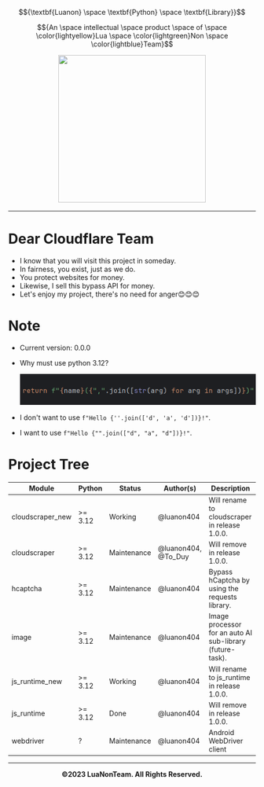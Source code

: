 $${\textbf{Luanon} \space \textbf{Python} \space \textbf{Library}}$$

$${An \space intellectual \space product \space of \space \color{lightyellow}Lua \space \color{lightgreen}Non \space \color{lightblue}Team}$$

<p align="center">
  <img width="300" height="300" src="./assets/doi.gif">
</p>

---

# Dear Cloudflare Team

- I know that you will visit this project in someday.
- In fairness, you exist, just as we do.
- You protect websites for money.
- Likewise, I sell this bypass API for money.
- Let's enjoy my project, there's no need for anger😊😊😊

# Note

- Current version: 0.0.0
- Why must use python 3.12?

    ![uwu](./assets/why_must_use_python_3.12.png)

- I don't want to use `f"Hello {''.join(['d', 'a', 'd'])}!"`.
- I want to use `f"Hello {"".join(["d", "a", "d"])}!"`.

# Project Tree

| Module           | Python  | Status      | Author(s)           | Description                                               |
|------------------|---------|-------------|---------------------|-----------------------------------------------------------|
| cloudscraper_new | >= 3.12 | Working     | @luanon404          | Will rename to cloudscraper in release 1.0.0.             |
| cloudscraper     | >= 3.12 | Maintenance | @luanon404, @To_Duy | Will remove in release 1.0.0.                             |
| hcaptcha         | >= 3.12 | Maintenance | @luanon404          | Bypass hCaptcha by using the requests library.            |
| image            | >= 3.12 | Maintenance | @luanon404          | Image processor for an auto AI sub-library (future-task). |
| js_runtime_new   | >= 3.12 | Working     | @luanon404          | Will rename to js_runtime in release 1.0.0.               |
| js_runtime       | >= 3.12 | Done        | @luanon404          | Will remove in release 1.0.0.                             |
| webdriver        | ?       | Maintenance | @luanon404          | Android WebDriver client                                  |

---

$${\textbf{©2023 LuaNonTeam. All Rights Reserved.}}$$
